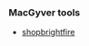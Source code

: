 ### MacGyver tools 
- [shopbrightfire](https://ca.shopbrightfire.com/checkout4/?affId=nva&uid=1504&c2=488&c1=34&sub5=ts-1_of-668_net-17_ci-21543420382_ai-169278490207_cr-708088563257_de-c_ac-7171018346_geo-CAEN&mvprm=sub5&gclid=CjwKCAjw_Na1BhAlEiwAM-dm7EN1w_G3UkLT_AyJFTTkGBecC8WWN5fhJ5VAIOe9v4CgUYfxTJTnTRoCM6oQAvD_BwE) 